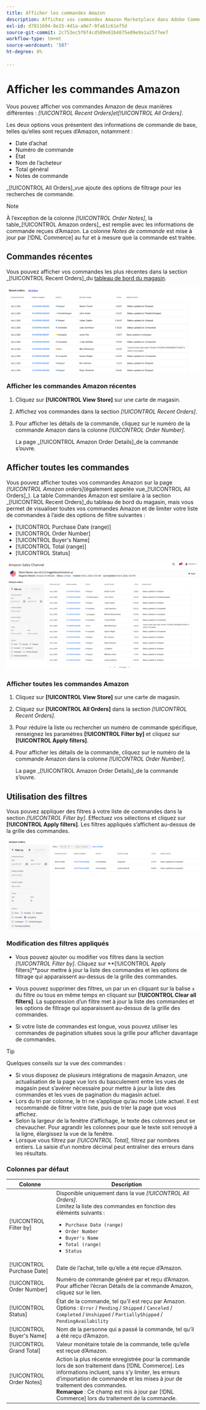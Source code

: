 ```yaml
---
title: Afficher les commandes Amazon
description: Affichez vos commandes Amazon Marketplace dans Adobe Commerce ou dans l’administrateur du Magento Open Source.
exl-id: d7811604-8e15-4d1a-a0e7-9fa61c61ef5d
source-git-commit: 2c753ec5f6f4cd509e61b4875e09e9a1a2577ee7
workflow-type: tm+mt
source-wordcount: '587'
ht-degree: 0%

---
```


# Afficher les commandes Amazon

Vous pouvez afficher vos commandes Amazon de deux manières différentes : _[!UICONTROL Recent Orders]_et_[!UICONTROL All Orders]_.

Les deux options vous présentent des informations de commande de base, telles qu’elles sont reçues d’Amazon, notamment :

- Date d’achat
- Numéro de commande
- État
- Nom de l’acheteur
- Total général
- Notes de commande

_[!UICONTROL All Orders]_vue ajoute des options de filtrage pour les recherches de commande.

>[!NOTE]
>
>À l’exception de la colonne _[!UICONTROL Order Notes]_, la table_[!UICONTROL Amazon orders]_ est remplie avec les informations de commande reçues d’Amazon. La colonne _Notes de commande_ est mise à jour par [!DNL Commerce] au fur et à mesure que la commande est traitée.

## Commandes récentes

Vous pouvez afficher vos commandes les plus récentes dans la section _[!UICONTROL Recent Orders]_du [tableau de bord du magasin](./amazon-store-dashboard.md).

![Commandes récentes](assets/amazon-recent-orders-imported.png)

### Afficher les commandes Amazon récentes

1. Cliquez sur **[!UICONTROL View Store]** sur une carte de magasin.

1. Affichez vos commandes dans la section _[!UICONTROL Recent Orders]_.

1. Pour afficher les détails de la commande, cliquez sur le numéro de la commande Amazon dans la colonne _[!UICONTROL Order Number]_.

   La page _[!UICONTROL Amazon Order Details]_de la commande s’ouvre.

## Afficher toutes les commandes

Vous pouvez afficher toutes vos commandes Amazon sur la page _[!UICONTROL Amazon orders]_(également appelée vue_[!UICONTROL All Orders]_). La table Commandes Amazon est similaire à la section _[!UICONTROL Recent Orders]_du tableau de bord du magasin, mais vous permet de visualiser toutes vos commandes Amazon et de limiter votre liste de commandes à l’aide des options de filtre suivantes :

- [!UICONTROL Purchase Date (range)]
- [!UICONTROL Order Number]
- [!UICONTROL Buyer's Name]
- [!UICONTROL Total (range)]
- [!UICONTROL Status]

![Commandes Amazon](assets/amazon-orders-list-all.png)

### Afficher toutes les commandes Amazon

1. Cliquez sur **[!UICONTROL View Store]** sur une carte de magasin.

1. Cliquez sur **[!UICONTROL All Orders]** dans la section _[!UICONTROL Recent Orders]_.

1. Pour réduire la liste ou rechercher un numéro de commande spécifique, renseignez les paramètres **[!UICONTROL Filter by]** et cliquez sur **[!UICONTROL Apply filters]**.

1. Pour afficher les détails de la commande, cliquez sur le numéro de la commande Amazon dans la colonne _[!UICONTROL Order Number]_.

   La page _[!UICONTROL Amazon Order Details]_de la commande s’ouvre.

## Utilisation des filtres

Vous pouvez appliquer des filtres à votre liste de commandes dans la section _[!UICONTROL Filter by]_. Effectuez vos sélections et cliquez sur **[!UICONTROL Apply filters]**. Les filtres appliqués s’affichent au-dessus de la grille des commandes.

![Filtres pour l’affichage des commandes Amazon](assets/amazon-orders-filter-view.png)

### Modification des filtres appliqués

- Vous pouvez ajouter ou modifier vos filtres dans la section _[!UICONTROL Filter by]_. Cliquez sur **[!UICONTROL Apply filters]**pour mettre à jour la liste des commandes et les options de filtrage qui apparaissent au-dessus de la grille des commandes.

- Vous pouvez supprimer des filtres, un par un en cliquant sur la balise `x` du filtre ou tous en même temps en cliquant sur **[!UICONTROL Clear all filters]**. La suppression d’un filtre met à jour la liste des commandes et les options de filtrage qui apparaissent au-dessus de la grille des commandes.

- Si votre liste de commandes est longue, vous pouvez utiliser les commandes de pagination situées sous la grille pour afficher davantage de commandes.

>[!TIP]
>
>Quelques conseils sur la vue des commandes :
>
>- Si vous disposez de plusieurs intégrations de magasin Amazon, une actualisation de la page vue lors du basculement entre les vues de magasin peut s’avérer nécessaire pour mettre à jour la liste des commandes et les vues de pagination du magasin actuel.
>- Lors du tri par colonne, le tri ne s’applique qu’au mode Liste actuel. Il est recommandé de filtrer votre liste, puis de trier la page que vous affichez.
>- Selon la largeur de la fenêtre d’affichage, le texte des colonnes peut se chevaucher. Pour agrandir les colonnes pour que le texte soit renvoyé à la ligne, élargissez la vue de la fenêtre.
>- Lorsque vous filtrez par _[!UICONTROL Total]_, filtrez par nombres entiers. La saisie d’un nombre décimal peut entraîner des erreurs dans les résultats.


### Colonnes par défaut

| Colonne | Description |
|---|---|
| [!UICONTROL Filter by] | Disponible uniquement dans la vue _[!UICONTROL All Orders]_.<br>Limitez la liste des commandes en fonction des éléments suivants :<ul><li>`Purchase Date (range)`</li><li>`Order Number`</li><li>`Buyer's Name`</li><li>`Total (range)`</li><li>`Status`</li></ul> |
| [!UICONTROL Purchase Date] | Date de l’achat, telle qu’elle a été reçue d’Amazon. |
| [!UICONTROL Order Number] | Numéro de commande généré par et reçu d’Amazon. Pour afficher l’écran Détails de la commande Amazon, cliquez sur le lien. |
| [!UICONTROL Status] | État de la commande, tel qu’il est reçu par Amazon. Options : `Error` / `Pending` / `Shipped` / `Canceled` / `Completed` / `Unshipped` / `PartiallyShipped` / `PendingAvailability` |
| [!UICONTROL Buyer's Name] | Nom de la personne qui a passé la commande, tel qu’il a été reçu d’Amazon. |
| [!UICONTROL Grand Total] | Valeur monétaire totale de la commande, telle qu’elle est reçue d’Amazon. |
| [!UICONTROL Order Notes] | Action la plus récente enregistrée pour la commande lors de son traitement dans [!DNL Commerce]. Les informations incluent, sans s’y limiter, les erreurs d’importation de commande et les mises à jour de traitement des commandes.<br>**Remarque** : Ce champ est mis à jour par  [!DNL Commerce] lors du traitement de la commande. |
